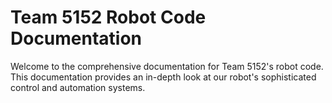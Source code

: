 # Team 5152 Robot Code Documentation

Welcome to the comprehensive documentation for Team 5152's robot code. This documentation provides an in-depth look at our robot's sophisticated control and automation systems.
